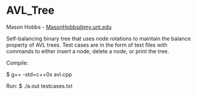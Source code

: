 # AVL_Tree

Mason Hobbs -
MasonHobbs@my.unt.edu

Self-balancing binary tree that uses node rotations to maintain the balance property of AVL trees.
Test cases are in the form of text files with commands to either insert a node, delete a node, or print
the tree.


Compile:

  $ g++ -std=c++0x avl.cpp
  
Run:
  $ ./a.out testcases.txt
